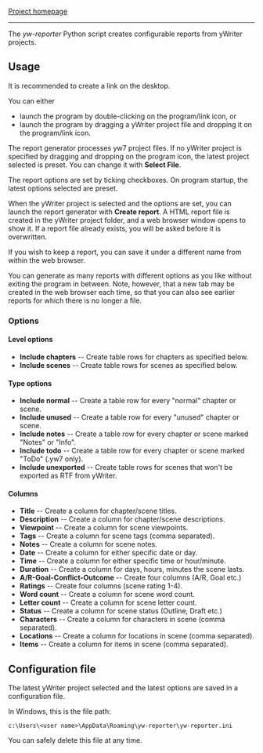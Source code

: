 [Project homepage](https://peter88213.github.io/yw-reporter)

--- 

The *yw-reporter* Python script creates configurable reports from yWriter projects.

## Usage

It is recommended to create a link on the desktop.

You can either

- launch the program by double-clicking on the program/link icon, or
- launch the program by dragging a yWriter project file and dropping it on the program/link icon.

The report generator processes yw7 project files. If no yWriter project is specified by dragging and dropping on the program icon, the latest project selected is preset. You can change it with **Select File**.

The report options are set by ticking checkboxes. On program startup, the latest options selected are preset.

When the yWriter project is selected and the options are set, you can launch the report generator with **Create report**. A HTML report file is created in the yWriter project folder, and a web browser window opens to show it. If a report file already exists, you will be asked before it is overwritten.

If you wish to keep a report, you can save it under a different name from within the web browser.

You can generate as many reports with different options as you like without exiting the program in between. Note, however, that a new tab may be created in the web browser each time, so that you can also see earlier reports for which there is no longer a file.


### Options

#### Level options

- **Include chapters** -- Create table rows for chapters as specified below.
- **Include scenes** -- Create table rows for scenes as specified below.

#### Type options

- **Include normal** -- Create a table row for every "normal" chapter or scene.
- **Include unused** -- Create a table row for every "unused" chapter or scene.
- **Include notes** -- Create a table row for every chapter or scene marked "Notes" or "Info".
- **Include todo** -- Create a table row for every chapter or scene marked "ToDo" (.yw7 only).
- **Include unexported** -- Create table rows for scenes that won't be exported as RTF from yWriter.

#### Columns

- **Title** -- Create a column for chapter/scene titles.
- **Description** -- Create a column for chapter/scene descriptions.
- **Viewpoint** -- Create a column for scene viewpoints.
- **Tags** -- Create a column for scene tags (comma separated).
- **Notes** -- Create a column for scene notes.
- **Date** -- Create a column for either specific date or day.
- **Time** -- Create a column for either specific time or hour/minute.
- **Duration** -- Create a column for days, hours, minutes the scene lasts.
- **A/R-Goal-Conflict-Outcome** -- Create four columns (A/R, Goal etc.) 
- **Ratings** -- Create four columns (scene rating 1-4).
- **Word count** -- Create a column for scene word count.
- **Letter count** -- Create a column for scene letter count.
- **Status** -- Create a column for scene status (Outline, Draft etc.)
- **Characters** -- Create a column for characters in scene (comma separated).
- **Locations** -- Create a column for locations in scene (comma separated).
- **Items** -- Create a column for items in scene (comma separated).


## Configuration file

The latest yWriter project selected and the latest options are saved in a configuration file. 

In Windows, this is the file path: 

`c:\Users\<user name>\AppData\Roaming\yw-reporter\yw-reporter.ini`

You can safely delete this file at any time.
